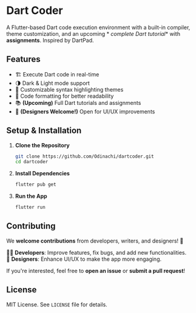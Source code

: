 # **Dart Coder**

A Flutter-based Dart code execution environment with a built-in compiler, theme customization, and an upcoming *
*complete Dart tutorial** with **assignments**. Inspired by DartPad.

## **Features**

- 🏗️ Execute Dart code in real-time
- 🌗 Dark & Light mode support
- 🎨 Customizable syntax highlighting themes
- 📝 Code formatting for better readability
- 📚 **(Upcoming)** Full Dart tutorials and assignments
- 🎨 **(Designers Welcome!)** Open for UI/UX improvements

## **Setup & Installation**

1. **Clone the Repository**
   ```sh
   git clone https://github.com/Odinachi/dartcoder.git
   cd dartcoder
   ```  

2. **Install Dependencies**
   ```sh
   flutter pub get
   ```  

3. **Run the App**
   ```sh
   flutter run
   ```  

## **Contributing**

We **welcome contributions** from developers, writers, and designers! 🎉

👨‍💻 **Developers**: Improve features, fix bugs, and add new functionalities.   
🎨 **Designers**: Enhance UI/UX to make the app more engaging.

If you're interested, feel free to **open an issue** or **submit a pull request**!

## **License**

MIT License. See `LICENSE` file for details.
